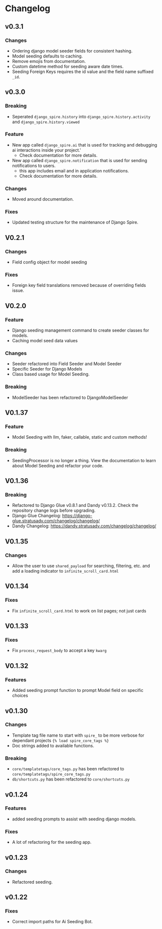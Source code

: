 # Changelog

## v0.3.1

### Changes
- Ordering django model seeder fields for consistent hashing. 
- Model seeding defaults to caching. 
- Remove emojis from documentation. 
- Custom datetime method for seeding aware date times.
- Seeding Foreign Keys requires the id value and the field name suffixed `_id`.


## v0.3.0

### Breaking

- Seperated `django_spire.history` into `django_spire.history.activity` and `django_spire.history.viewed`

### Feature

- New app called `django_spire.ai` that is used for tracking and debugging ai interactions inside your project.'
  - Check documentation for more details.
- New app called `django_spire.notification` that is used for sending notifications to users.
  - this app includes email and in application notifications.
  - Check documentation for more details.

### Changes

- Moved around documentation.

### Fixes

- Updated testing structure for the maintenance of Django Spire.

## V0.2.1

### Changes
- Field config object for model seeding

### Fixes
- Foreign key field translations removed because of overriding fields issue.


## V0.2.0
### Feature
- Django seeding management command to create seeder classes for models.
- Caching model seed data values

### Changes
- Seeder refactored into Field Seeder and Model Seeder
- Specific Seeder for Django Models
- Class based usage for Model Seeding.


### Breaking
- ModelSeeder has been refactored to DjangoModelSeeder  


## V0.1.37
### Feature
- Model Seeding with llm, faker, callable, static and custom methods!

### Breaking
- SeedingProcessor is no longer a thing. View the documentation to learn about Model Seeding and refactor your code.  



## V0.1.36
### Breaking
- Refactored to Django Glue v0.8.1 and Dandy v0.13.2. Check the repository change logs before upgrading.  
- Django Glue Changelog: https://django-glue.stratusadv.com/changelog/changelog/
- Dandy Changelog: https://dandy.stratusadv.com/changelog/changelog/


## V0.1.35
### Changes
- Allow the user to use `shared_payload` for searching, filtering, etc. and add a loading indicator to  `infinite_scroll_card.html`  

## V0.1.34
### Fixes
- Fix `infinite_scroll_card.html` to work on list pages; not just cards

## V0.1.33
### Fixes
- Fix `process_request_body` to accept a key `kwarg`

## V0.1.32
### Features
- Added seeding prompt function to prompt Model field on specific choices

## v0.1.30
### Changes
- Template tag file name to start with `spire_` to be more verbose for dependant projects `{% load spire_core_tags %}`
- Doc strings added to available functions. 

### Breaking 
- `core/templatetags/core_tags.py` has been refactored to `core/templatetags/spire_core_tags.py`
- `db/shortcuts.py` has been refactored to `core/shortcuts.py`

## v0.1.24
### Features
- added seeding prompts to assist with seeding django models.

### Fixes
- A lot of refactoring for the seeding app.

## v0.1.23
### Changes
- Refactored seeding.

## v0.1.22
### Fixes
- Correct import paths for Ai Seeding Bot.
